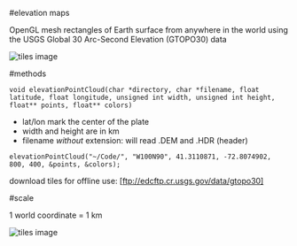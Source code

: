 #elevation maps

OpenGL mesh rectangles of Earth surface from anywhere in the world using the USGS Global 30 Arc-Second Elevation (GTOPO30) data

![tiles image](https://lta.cr.usgs.gov/sites/default/files/tiles.gif)

#methods

`void elevationPointCloud(char *directory, char *filename, float latitude, float longitude, unsigned int width, unsigned int height, float** points, float** colors)`

* lat/lon mark the center of the plate
* width and height are in km
* filename *without* extension: will read .DEM and .HDR (header)

`elevationPointCloud("~/Code/", "W100N90", 41.3110871, -72.8074902, 800, 400, &points, &colors);`

download tiles for offline use: [ftp://edcftp.cr.usgs.gov/data/gtopo30]

#scale

1 world coordinate = 1 km

![tiles image](https://raw.githubusercontent.com/robbykraft/3dEarth/master/sample/newengland.png)
